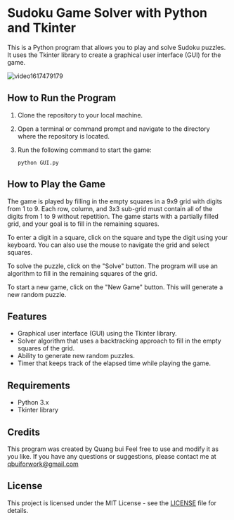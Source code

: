 
# Sudoku Game Solver with Python and Tkinter

This is a Python program that allows you to play and solve Sudoku puzzles. It uses the Tkinter library to create a graphical user interface (GUI) for the game.



![video1617479179](https://user-images.githubusercontent.com/77463586/233817258-8c9f20de-a376-4876-bcee-6fce2b6b8a58.gif)




## How to Run the Program

1. Clone the repository to your local machine.
2. Open a terminal or command prompt and navigate to the directory where the repository is located.
3. Run the following command to start the game:

    ```
    python GUI.py
    ```

## How to Play the Game

The game is played by filling in the empty squares in a 9x9 grid with digits from 1 to 9. Each row, column, and 3x3 sub-grid must contain all of the digits from 1 to 9 without repetition. The game starts with a partially filled grid, and your goal is to fill in the remaining squares.

To enter a digit in a square, click on the square and type the digit using your keyboard. You can also use the mouse to navigate the grid and select squares.

To solve the puzzle, click on the "Solve" button. The program will use an algorithm to fill in the remaining squares of the grid.

To start a new game, click on the "New Game" button. This will generate a new random puzzle.

## Features

- Graphical user interface (GUI) using the Tkinter library.
- Solver algorithm that uses a backtracking approach to fill in the empty squares of the grid.
- Ability to generate new random puzzles.
- Timer that keeps track of the elapsed time while playing the game.

## Requirements

- Python 3.x
- Tkinter library

## Credits

This program was created by Quang bui Feel free to use and modify it as you like. If you have any questions or suggestions, please contact me at qbuiforwork@gmail.com

## License

This project is licensed under the MIT License - see the [LICENSE](LICENSE) file for details.
